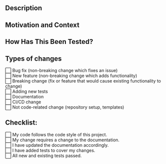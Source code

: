 <!-- Provide a general summary of your changes in the Title above -->
<!-- If this is a draft: add "Draft:" to the Title. -->

## Description
<!-- Describe your changes in detail -->

## Motivation and Context
<!-- Why is this change required? What problem does it solve? -->
<!-- If it fixes an open issue, please link to the issue here. -->
<!-- If this is a draft: Explain the reasoning for it to be a draft -->
<!-- and what input you are looking for to get from your teammates -->

## How Has This Been Tested?
<!-- Please describe in detail how you tested your changes. -->
<!-- Include details of your testing environment, and the tests you ran to -->
<!-- see how your change affects other areas of the code, etc. -->
<!-- Include if any benchmarking was done and the results -->

## Types of changes
<!-- What types of changes does your code introduce? Replace :white_large_square: with :white_check_mark: in the box that applies: -->

:white_large_square: Bug fix (non-breaking change which fixes an issue) <br>
:white_large_square: New feature (non-breaking change which adds functionality) <br>
:white_large_square: Breaking change (fix or feature that would cause existing functionality to change) <br>
:white_large_square: Adding new tests <br>
:white_large_square: Documentation <br>
:white_large_square: CI/CD change <br>
:white_large_square: Not code-related change (repository setup, templates) <br>

## Checklist:
<!-- Go over all the following points, and replace :white_large_square: with :white_check_mark: in all the boxes that apply. -->

:white_large_square: My code follows the code style of this project.<br>
:white_large_square: My change requires a change to the documentation.<br>
:white_large_square: I have updated the documentation accordingly.<br>
:white_large_square: I have added tests to cover my changes.<br>
:white_large_square: All new and existing tests passed.<br>
